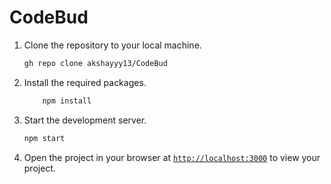# CodeBud


1. Clone the repository to your local machine.
    ```sh
    gh repo clone akshayyy13/CodeBud
    ```

1. Install the required packages.
    ```sh
        npm install
    ```

1. Start the development server.
    ```sh
    npm start
    ```
1. Open the project in your browser at [`http://localhost:3000`](http://localhost:3000) to view your project.
